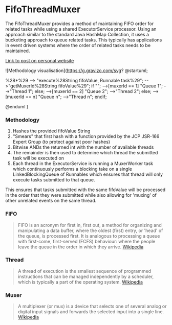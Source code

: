 # FifoThreadMuxer
The FifoThreadMuxer provides a method of maintaining FIFO order for related tasks while using a shared ExecutorService processor. Using an approach similar to the standard Java HashMap Collection, it uses a bucketing approach to queue related tasks. This typically has applications in event driven systems where the order of related tasks needs to be maintained.

[Link to post on personal website](http://jgriffin.ie/fifothreadmuxer/)

![Methodology visualisation](https://g.gravizo.com/svg?
@startuml;

%28*%29 --> "execute%28String fifoValue, Runnable task%29";
-->"getMuxerId%28String fifoValue%29";
if "";
  -->[muxerId == 1] "Queue 1";
  -->"Thread 1";
else;
  -->[muxerId == 2] "Queue 2";
  -->"Thread 2";
else;
  -->[muxerId == n] "Queue n";
  -->"Thread n";
endif;

@enduml
)


 
### Methodology
1. Hashes the provided fifoValue String
2. "Smears" that first hash with a function provided by the JCP JSR-166 Expert Group (to protect against poor hashes)
3. Bitwise ANDs the returned int with the number of available threads
4. The remainder is then used to determine which thread the submitted task will be executed on
5. Each thread in the ExecutorService is running a MuxerWorker task which continuously performs a blocking take on a single LinkedBlockingQueue of Runnables which ensures that thread will only execute tasks submitted to that queue.

This ensures that tasks submitted with the same fifoValue will be processed in the order that they were submitted while also allowing for 'muxing' of other unrelated events on the same thread.  

### FIFO
>FIFO is an acronym for first in, first out, a method for organizing and manipulating a data buffer, where the oldest (first) entry, or 'head' of the queue, is processed first. It is analogous to processing a queue with first-come, first-served (FCFS) behaviour: where the people leave the queue in the order in which they arrive. [Wikipedia](https://en.wikipedia.org/w/index.php?title=FIFO_(computing_and_electronics)&oldid=773338255)

### Thread
>A thread of execution is the smallest sequence of programmed instructions that can be managed independently by a scheduler, which is typically a part of the operating system. [Wikipedia](https://en.wikipedia.org/w/index.php?title=Thread_(computing)&oldid=769356190)

### Muxer
>A multiplexer (or mux) is a device that selects one of several analog or digital input signals and forwards the selected input into a single line. [Wikipedia](https://en.wikipedia.org/w/index.php?title=Multiplexer&oldid=771706389)
 



